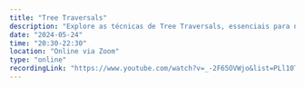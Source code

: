 ```yaml
---
title: "Tree Traversals"
description: "Explore as técnicas de Tree Traversals, essenciais para navegar e manipular árvores de forma eficiente. Descubra como pré-ordem, em-ordem e pós-ordem resolvem desafios computacionais!"
date: "2024-05-24"
time: "20:30-22:30"
location: "Online via Zoom"
type: "online"
recordingLink: "https://www.youtube.com/watch?v=_-2F65OVWjo&list=PLl10TyPY67Jgbh4QdRlRKr-7PjB9i5hWg"
---
```

